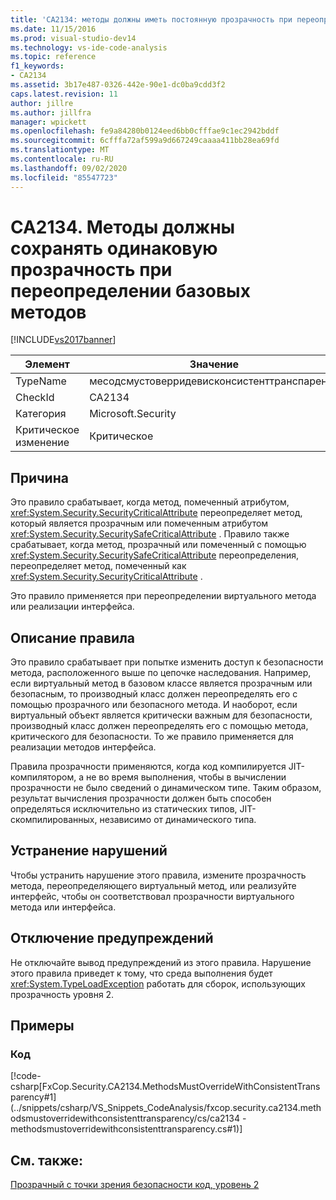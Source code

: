 ```yaml
---
title: 'CA2134: методы должны иметь постоянную прозрачность при переопределении базовых методов | Документация Майкрософт'
ms.date: 11/15/2016
ms.prod: visual-studio-dev14
ms.technology: vs-ide-code-analysis
ms.topic: reference
f1_keywords:
- CA2134
ms.assetid: 3b17e487-0326-442e-90e1-dc0ba9cdd3f2
caps.latest.revision: 11
author: jillre
ms.author: jillfra
manager: wpickett
ms.openlocfilehash: fe9a84280b0124eed6bb0cfffae9c1ec2942bddf
ms.sourcegitcommit: 6cfffa72af599a9d667249caaaa411bb28ea69fd
ms.translationtype: MT
ms.contentlocale: ru-RU
ms.lasthandoff: 09/02/2020
ms.locfileid: "85547723"
---
```

# <a name="ca2134-methods-must-keep-consistent-transparency-when-overriding-base-methods"></a>CA2134. Методы должны сохранять одинаковую прозрачность при переопределении базовых методов
[!INCLUDE[vs2017banner](../includes/vs2017banner.md)]

|Элемент|Значение|
|-|-|
|TypeName|месодсмустоверридевисконсистенттранспаренци|
|CheckId|CA2134|
|Категория|Microsoft.Security|
|Критическое изменение|Критическое|

## <a name="cause"></a>Причина
 Это правило срабатывает, когда метод, помеченный атрибутом, <xref:System.Security.SecurityCriticalAttribute> переопределяет метод, который является прозрачным или помеченным атрибутом <xref:System.Security.SecuritySafeCriticalAttribute> . Правило также срабатывает, когда метод, прозрачный или помеченный с помощью <xref:System.Security.SecuritySafeCriticalAttribute> переопределения, переопределяет метод, помеченный как <xref:System.Security.SecurityCriticalAttribute> .

 Это правило применяется при переопределении виртуального метода или реализации интерфейса.

## <a name="rule-description"></a>Описание правила
 Это правило срабатывает при попытке изменить доступ к безопасности метода, расположенного выше по цепочке наследования. Например, если виртуальный метод в базовом классе является прозрачным или безопасным, то производный класс должен переопределять его с помощью прозрачного или безопасного метода. И наоборот, если виртуальный объект является критически важным для безопасности, производный класс должен переопределять его с помощью метода, критического для безопасности. То же правило применяется для реализации методов интерфейса.

 Правила прозрачности применяются, когда код компилируется JIT-компилятором, а не во время выполнения, чтобы в вычислении прозрачности не было сведений о динамическом типе. Таким образом, результат вычисления прозрачности должен быть способен определяться исключительно из статических типов, JIT-скомпилированных, независимо от динамического типа.

## <a name="how-to-fix-violations"></a>Устранение нарушений
 Чтобы устранить нарушение этого правила, измените прозрачность метода, переопределяющего виртуальный метод, или реализуйте интерфейс, чтобы он соответствовал прозрачности виртуального метода или интерфейса.

## <a name="when-to-suppress-warnings"></a>Отключение предупреждений
 Не отключайте вывод предупреждений из этого правила. Нарушение этого правила приведет к тому, что среда выполнения будет <xref:System.TypeLoadException> работать для сборок, использующих прозрачность уровня 2.

## <a name="examples"></a>Примеры

### <a name="code"></a>Код
 [!code-csharp[FxCop.Security.CA2134.MethodsMustOverrideWithConsistentTransparency#1](../snippets/csharp/VS_Snippets_CodeAnalysis/fxcop.security.ca2134.methodsmustoverridewithconsistenttransparency/cs/ca2134 - methodsmustoverridewithconsistenttransparency.cs#1)]

## <a name="see-also"></a>См. также:
 [Прозрачный с точки зрения безопасности код, уровень 2](https://msdn.microsoft.com/library/4d05610a-0da6-4f08-acea-d54c9d6143c0)
